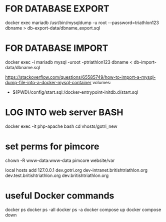 # FOR DATABASE EXPORT

docker exec mariadb /usr/bin/mysqldump -u root --password=triathlon123 dbname > db-export-data/dbname_export.sql

# FOR DATABASE IMPORT

docker exec -i mariadb mysql -uroot -ptriathlon123 dbname < db-import-data/dbname.sql

<https://stackoverflow.com/questions/65585749/how-to-import-a-mysql-dump-file-into-a-docker-mysql-container>
volumes:

- ${PWD}/config/start.sql:/docker-entrypoint-initdb.d/start.sql

# LOG INTO web server BASH

docker exec -it php-apache bash
cd vhosts/gotri_new

# set perms for pimcore

chown -R www-data:www-data pimcore website/var

local hosts add
127.0.0.1 dev.gotri.org dev-intranet.britishtriathlon.org dev.test.britishtriathlon.org dev.britishtriathlon.org

# useful Docker commands

docker ps
docker ps -all
docker ps -a
docker compose up
docker compose down

